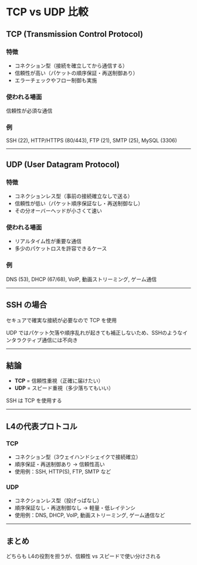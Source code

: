 # TCP vs UDP 比較

## TCP (Transmission Control Protocol)

### 特徴

- コネクション型（接続を確立してから通信する）
- 信頼性が高い（パケットの順序保証・再送制御あり）
- エラーチェックやフロー制御も実施

### 使われる場面

信頼性が必須な通信

### 例
SSH (22), HTTP/HTTPS (80/443), FTP (21), SMTP (25), MySQL (3306)

---

## UDP (User Datagram Protocol)

### 特徴

- コネクションレス型（事前の接続確立なしで送る）
- 信頼性が低い（パケット順序保証なし・再送制御なし）
- その分オーバーヘッドが小さくて速い

### 使われる場面

- リアルタイム性が重要な通信
- 多少のパケットロスを許容できるケース

### 例
DNS (53), DHCP (67/68), VoIP, 動画ストリーミング, ゲーム通信

---

## SSH の場合

セキュアで確実な接続が必要なので TCP を使用

UDP ではパケット欠落や順序乱れが起きても補正しないため、SSHのようなインタラクティブ通信には不向き

---

## 結論

- **TCP** = 信頼性重視（正確に届けたい）
- **UDP** = スピード重視（多少落ちてもいい）

SSH は TCP を使用する

---

## L4の代表プロトコル

### TCP
- コネクション型（3ウェイハンドシェイクで接続確立）
- 順序保証・再送制御あり → 信頼性高い
- 使用例：SSH, HTTP(S), FTP, SMTP など

### UDP
- コネクションレス型（投げっぱなし）
- 順序保証なし・再送制御なし → 軽量・低レイテンシ
- 使用例：DNS, DHCP, VoIP, 動画ストリーミング, ゲーム通信など

---

## まとめ

どちらも L4の役割を担うが、信頼性 vs スピードで使い分けされる